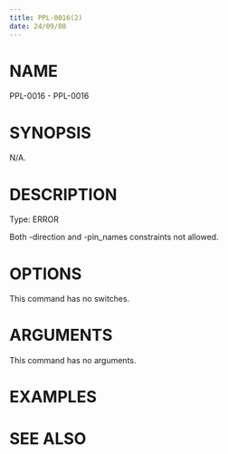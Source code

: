 ```yaml
---
title: PPL-0016(2)
date: 24/09/08
---
```


# NAME

PPL-0016 - PPL-0016

# SYNOPSIS

N/A.

# DESCRIPTION

Type: ERROR

Both -direction and -pin_names constraints not allowed.

# OPTIONS

This command has no switches.

# ARGUMENTS

This command has no arguments.

# EXAMPLES

# SEE ALSO
